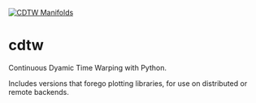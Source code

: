 <a href="databricks.com"><img src="https://i.imgur.com/X4irUJs.png" title="CDTW Manifolds"></a>

# cdtw
Continuous Dyamic Time Warping with Python.
 
Includes versions that forego plotting libraries, for use on distributed or remote backends.
